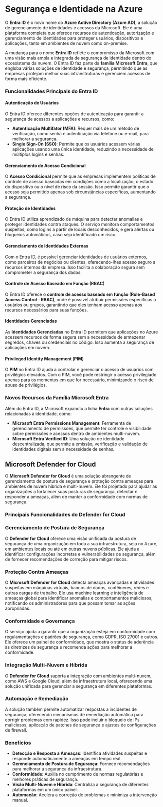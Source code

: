 # Segurança e Identidade na Azure

O **Entra ID** é o novo nome do **Azure Active Directory (Azure AD)**, a solução de gerenciamento de identidades e acessos da Microsoft. Ele é uma plataforma completa que oferece recursos de autenticação, autorização e gerenciamento de identidades para proteger usuários, dispositivos e aplicações, tanto em ambientes de nuvem como on-premise.

A mudança para o nome **Entra ID** reflete o compromisso da Microsoft com uma visão mais ampla e integrada de segurança de identidade dentro do ecossistema da nuvem. O Entra ID faz parte da **família Microsoft Entra**, que engloba várias soluções de identidade e segurança, permitindo que as empresas protejam melhor suas infraestruturas e gerenciem acessos de forma mais eficiente.

### Funcionalidades Principais do Entra ID

#### Autenticação de Usuários
O Entra ID oferece diferentes opções de autenticação para garantir a segurança de acessos a aplicações e recursos, como:

- **Autenticação Multifator (MFA)**: Requer mais de um método de verificação, como senha e autenticação via telefone ou e-mail, para melhorar a segurança.
- **Single Sign-On (SSO)**: Permite que os usuários acessem várias aplicações usando uma única identidade, reduzindo a necessidade de múltiplos logins e senhas.
  
#### Gerenciamento de Acesso Condicional
O **Acesso Condicional** permite que as empresas implementem políticas de controle de acesso baseadas em condições como a localização, o estado do dispositivo ou o nível de risco da sessão. Isso permite garantir que o acesso seja permitido apenas sob circunstâncias específicas, aumentando a segurança.

#### Proteção de Identidades
O Entra ID utiliza aprendizado de máquina para detectar anomalias e proteger identidades contra ataques. O serviço monitora comportamentos suspeitos, como logins a partir de locais desconhecidos, e gera alertas ou bloqueios automáticos, caso seja identificado um risco.

#### Gerenciamento de Identidades Externas
Com o Entra ID, é possível gerenciar identidades de usuários externos, como parceiros de negócios ou clientes, oferecendo-lhes acesso seguro a recursos internos da empresa. Isso facilita a colaboração segura sem comprometer a segurança dos dados.

#### Controle de Acesso Baseado em Função (RBAC)
O Entra ID oferece o **controle de acesso baseado em função (Role-Based Access Control - RBAC)**, onde é possível atribuir permissões específicas a usuários ou grupos, garantindo que eles tenham acesso apenas aos recursos necessários para suas funções.

#### Identidades Gerenciadas
As **Identidades Gerenciadas** no Entra ID permitem que aplicações no Azure acessem recursos de forma segura sem a necessidade de armazenar segredos, chaves ou credenciais no código. Isso aumenta a segurança de aplicações em nuvem.

#### Privileged Identity Management (PIM)
O **PIM** no Entra ID ajuda a controlar e gerenciar o acesso de usuários com privilégios elevados. Com o PIM, você pode restringir o acesso privilegiado apenas para os momentos em que for necessário, minimizando o risco de abuso de privilégios.

### Novos Recursos da Família Microsoft Entra

Além do Entra ID, a Microsoft expandiu a linha **Entra** com outras soluções relacionadas à identidade, como:

- **Microsoft Entra Permissions Management**: Ferramenta de gerenciamento de permissões, que permite ter controle e visibilidade sobre permissões e acessos dentro de ambientes multi-nuvem.
- **Microsoft Entra Verified ID**: Uma solução de identidade descentralizada, que permite a emissão, verificação e validação de identidades digitais sem a necessidade de senhas.

## Microsoft Defender for Cloud

O **Microsoft Defender for Cloud** é uma solução abrangente de gerenciamento de postura de segurança e proteção contra ameaças para ambientes de nuvem híbrida e multi-nuvem. Ele foi projetado para ajudar as organizações a fortalecer suas posturas de segurança, detectar e responder a ameaças, além de manter a conformidade com normas de segurança.

### Principais Funcionalidades do Defender for Cloud

### Gerenciamento de Postura de Segurança
O **Defender for Cloud** oferece uma visão unificada da postura de segurança de uma organização em toda a sua infraestrutura, seja no Azure, em ambientes locais ou até em outras nuvens públicas. Ele ajuda a identificar configurações incorretas e vulnerabilidades de segurança, além de fornecer recomendações de correção para mitigar riscos.

### Proteção Contra Ameaças
O **Microsoft Defender for Cloud** detecta ameaças avançadas e atividades suspeitas em máquinas virtuais, bancos de dados, contêineres, redes e outras cargas de trabalho. Ele usa machine learning e inteligência de ameaças global para identificar anomalias e comportamentos maliciosos, notificando os administradores para que possam tomar as ações apropriadas.

### Conformidade e Governança
O serviço ajuda a garantir que a organização esteja em conformidade com regulamentações e padrões de segurança, como GDPR, ISO 27001 e outros. Ele oferece um painel de conformidade, que mostra o status de aderência às diretrizes de segurança e recomenda ações para melhorar a conformidade.

### Integração Multi-Nuvem e Híbrida
O **Defender for Cloud** suporta a integração com ambientes multi-nuvem, como AWS e Google Cloud, além de infraestrutura local, oferecendo uma solução unificada para gerenciar a segurança em diferentes plataformas.

### Automação e Remediação
A solução também permite automatizar respostas a incidentes de segurança, oferecendo mecanismos de remediação automática para corrigir problemas com rapidez. Isso pode incluir o bloqueio de IPs maliciosos, aplicação de patches de segurança e ajustes de configurações de firewall.

### Benefícios

- **Detecção e Resposta a Ameaças**: Identifica atividades suspeitas e responde automaticamente a ameaças em tempo real.
- **Gerenciamento de Postura de Segurança**: Fornece recomendações para melhorar a segurança da infraestrutura.
- **Conformidade**: Auxilia no cumprimento de normas regulatórias e melhores práticas de segurança.
- **Visão Multi-Nuvem e Híbrida**: Centraliza a segurança de diferentes plataformas em um único painel.
- **Automação**: Acelera a correção de problemas e minimiza a intervenção manual.
